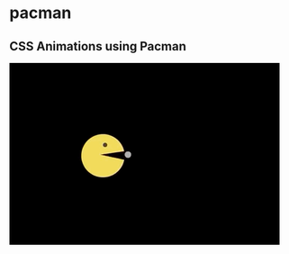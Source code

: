 # pacman
## CSS Animations using Pacman<br>
![](https://github.com/DrVicki/pacman/blob/main/demopm.gif)<br>

